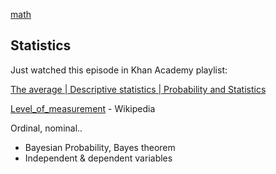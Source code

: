 [math](index.md)

## Statistics

Just watched this episode in Khan Academy playlist:

[The average | Descriptive statistics | Probability and Statistics](https://www.youtube.com/watch?v=uhxtUt_-GyM&list=PL1328115D3D8A2566)

[Level_of_measurement](https://en.wikipedia.org/wiki/Level_of_measurement) - Wikipedia

Ordinal, nominal..

- Bayesian Probability, Bayes theorem
- Independent & dependent variables
